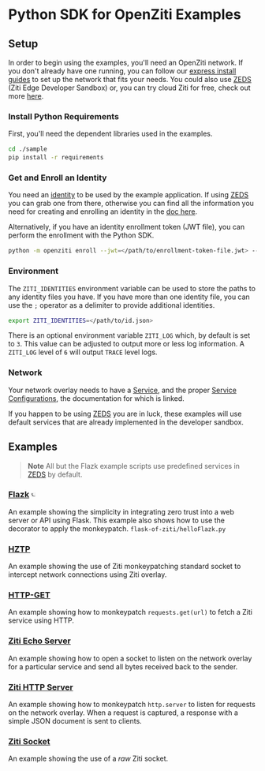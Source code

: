 # Python SDK for OpenZiti Examples

## Setup

In order to begin using the examples, you'll need an OpenZiti network. If you don't already have one running, you can follow our [express install guides](https://docs.openziti.io/docs/learn/quickstarts/network/) 
to set up the network that fits your needs. You could also use [ZEDS](https://zeds.openziti.org) (Ziti Edge Developer Sandbox) or, you can try cloud Ziti for free, check out more [here](https://docs.openziti.io/).

### Install Python Requirements
First, you'll need the dependent libraries used in the examples.
  ```bash
  cd ./sample
  pip install -r requirements
  ```

### Get and Enroll an Identity
You need an [identity](https://docs.openziti.io/docs/learn/core-concepts/identities/overview) to be used by the example 
application. If using [ZEDS](https://zeds.openziti.org) you can grab one from there, otherwise you can find all the
information you need for creating and enrolling an identity in the [doc here](https://docs.openziti.io/docs/learn/core-concepts/identities/overview#creating-an-identity).

Alternatively, if you have an identity enrollment token (JWT file), you can perform the enrollment with the Python SDK.
  ```bash
  python -m openziti enroll --jwt=</path/to/enrollment-token-file.jwt> --identity=</path/to/id.json>
  ```

### Environment
The `ZITI_IDENTITIES` environment variable can be used to store the paths to any identity files you have. If you have 
more than one identity file, you can use the `;` operator as a delimiter to provide additional identities.
  ```bash
  export ZITI_IDENTITIES=</path/to/id.json>
  ```

There is an optional environment variable `ZITI_LOG` which, by default is set to `3`. This value can be adjusted to 
output more or less log information. A `ZITI_LOG` level of `6` will output `TRACE` level logs.

### Network
Your network overlay needs to have a [Service](https://docs.openziti.io/docs/learn/core-concepts/services/overview), 
and the proper [Service Configurations](https://docs.openziti.io/docs/learn/core-concepts/config-store/overview), the 
documentation for which is linked.

If you happen to be using [ZEDS](https://zeds.openziti.org) you are in luck, these examples will use default services 
that are already implemented in the developer sandbox.

## Examples
> **Note**
> All but the Flazk example scripts use predefined services in [ZEDS](https://zeds.openziti.org) by default.

### [Flazk](flask-of-ziti) <img src="../images/python-flask.jpg" width="2%">
An example showing the simplicity in integrating zero trust into a web server or API using Flask. This example also 
shows how to use the decorator to apply the monkeypatch.
`flask-of-ziti/helloFlazk.py`

### [HZTP](h-ziti-p)
An example showing the use of Ziti monkeypatching standard socket to intercept network connections using Ziti overlay.

### [HTTP-GET](http-get)
An example showing how to monkeypatch `requests.get(url)` to fetch a Ziti service using HTTP.

### [Ziti Echo Server](ziti-echo-server)
An example showing how to open a socket to listen on the network overlay for a particular service and send all bytes 
received back to the sender.

### [Ziti HTTP Server](ziti-http-server)
An example showing how to monkeypatch `http.server` to listen for requests on the network overlay. When a request is 
captured, a response with a simple JSON document is sent to clients.

### [Ziti Socket](ziti-socket-example)
An example showing the use of a _raw_ Ziti socket.

